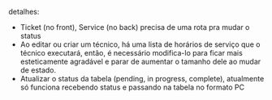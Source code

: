 detalhes:

- Ticket (no front), Service (no back) precisa de uma rota pra mudar o status
- Ao editar ou criar um técnico, há uma lista de horários de serviço que o técnico executará, então, é necessário
  modifica-lo para ficar mais esteticamente agradável e parar de aumentar o tamanho dele ao mudar de estado.
- Atualizar o status da tabela (pending, in progress, complete), atualmente só funciona recebendo status e passando
  na tabela no formato PC
